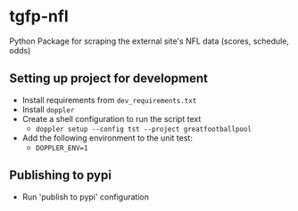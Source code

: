 # tgfp-nfl
Python Package for scraping the external site's NFL data (scores, schedule, odds)

## Setting up project for development
* Install requirements from `dev_requirements.txt`
* Install `doppler`
* Create a shell configuration to run the script text
   * `doppler setup --config tst --project greatfootballpool`
* Add the following environment to the unit test:
   * `DOPPLER_ENV=1`

## Publishing to pypi
* Run 'publish to pypi' configuration